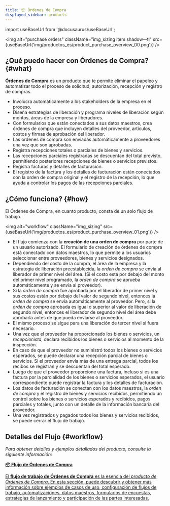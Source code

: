 ```yaml
---
title: 📦 Órdenes de Compra
displayed_sidebar: products
---
```


import useBaseUrl from '@docusaurus/useBaseUrl'; 


<img alt="purchase orders" className="img_sizing item shadow--tl" src={useBaseUrl('img/productos_es/product_purchase_overview_00.png')} />
<br/>

## ¿Qué puedo hacer con Órdenes de Compra? {#what}

**Órdenes de Compra** es un producto que te permite eliminar el papeleo y automatizar todo el proceso de solicitud, autorización, recepción y registro de compras.

- Involucra automáticamente a los stakeholders de la empresa en el proceso.
- Diseña estrategias de liberación y programa niveles de liberación según montos, áreas de la empresa y liberadores.
- Con formularios que están conectados a sus datos maestros, crea órdenes de compra que incluyen detalles del proveedor, artículos, costos y firmas de aprobación del liberador.
- Las órdenes de compra son enviadas automáticamente a proveedores una vez que son aprobadas.
- Registra recepciones totales o parciales de bienes y servicios.
- Las recepciones parciales registradas se descuentan del total previsto, permitiendo posteriores recepciones de bienes o servicios previstos.
- Registra facturas y detalles de facturación.
- El registro de la factura y los detalles de facturación están conectados con la orden de compra original y el registro de la recepción, lo que ayuda a controlar los pagos de las recepciones parciales.

## ¿Cómo funciona? {#how}
El Órdenes de Compra, en cuanto producto, consta de un solo flujo de trabajo.

<img alt="workflow" className="img_sizing" src={useBaseUrl('img/productos_es/product_purchase_overview_01.png')} />
<br/>

- El flujo comienza con la **creación de una orden de compra** por parte de un usuario autorizado. El formulario de creación de órdenes de compra está conectado con datos maestros, lo que permite a los usuarios seleccionar entre proveedores, bienes y servicios designados.
- Dependiendo del costo de la compra, el área de la empresa y la estrategia de liberación preestablecida, la _orden de compra_ se envía al liberador de primer nivel del área. (Si el costo está por debajo del monto del primer nivel programado, la _orden de compra_ se aprueba automáticamente y se envía al proveedor).
- Si la _orden de compra_ fue aprobada por el liberador de primer nivel y sus costos están por debajo del valor de segundo nivel, entonces la _orden de compra_ se envía automáticamente al proveedor. Pero, si la _orden de compra_ aprobada es igual o superior al valor de liberación de segundo nivel, entonces el liberador de segundo nivel del área debe aprobarla antes de que pueda enviarse al proveedor.
- El mismo proceso se sigue para una liberación de tercer nivel si fuera necesario.
- Una vez que el proveedor ha proporcionado los bienes o servicios, un _recepcionista_, declara recibidos los bienes o servicios al momento de la inspección.
- En caso de que el proveedor no suministró todos los bienes o servicios esperados, se puede declarar una recepción parcial de bienes o servicios. Si el proveedor envía más de una entrega parcial, todos los recibos se registran y se descuentan del total esperado.
- Luego de que el proveedor proporcione una factura, incluso si es una factura por la parcialidad de los bienes o servicios esperados, el usuario correspondiente puede registrar la factura y los detalles de facturación.
- Los datos de facturación se conectan con los datos maestros, la _orden de compra_ y el registro de bienes y servicios recibidos, permitiendo un control sobre los bienes o servicios esperados y recibidos, pagos parciales y totales, junto con un detalle de la información bancaria del proveedor.
- Una vez registrados y pagados todos los bienes y servicios recibidos, se puede cerrar el flujo de trabajo.

## Detalles del Flujo {#workflow}
_Para obtener detalles y ejemplos detallados del producto, consulte la siguiente información:_

<div className="container">
<div className="row">

<div className="col col--12 margin-bottom--lg">
<a className="card2 padding--lg cardContainer_qNfC" href="/docs/products/purchase_order_product/workflow_overview">

<span className="hero__subtitle"><b>📦 Flujo de Órdenes de Compra</b></span> 

El **flujo de trabajo de Órdenes de Compra** es la esencia del _producto de Órdenes de Compra_. En esta sección, puede descubrir y obtener más información sobre ejemplos de casos de uso, configuración de flujos de trabajo, automatizaciones, datos maestros, formularios de encuestas, estrategias de lanzamiento y participación de las partes interesadas.

</a>
</div>
</div>
</div>
<br/>
